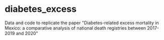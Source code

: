 # diabetes_excess
Data and code to replicate the paper "Diabetes-related excess mortality in Mexico: a comparative analysis of national death registries between 2017-2019 and 2020"
